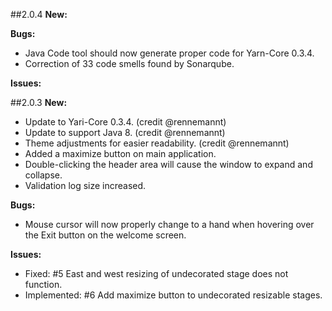 ##2.0.4
**New:**

**Bugs:**

- Java Code tool should now generate proper code for Yarn-Core 0.3.4.
- Correction of 33 code smells found by Sonarqube.

**Issues:**


##2.0.3
**New:**

- Update to Yari-Core 0.3.4. (credit @rennemannt)
- Update to support Java 8. (credit @rennemannt)
- Theme adjustments for easier readability. (credit @rennemannt)
- Added a maximize button on main application.
- Double-clicking the header area will cause the window to expand and collapse.
- Validation log size increased.


**Bugs:**


- Mouse cursor will now properly change to a hand when hovering over the Exit button on the welcome screen.

**Issues:**

- Fixed: #5 East and west resizing of undecorated stage does not function.
- Implemented: #6 Add maximize button to undecorated resizable stages.